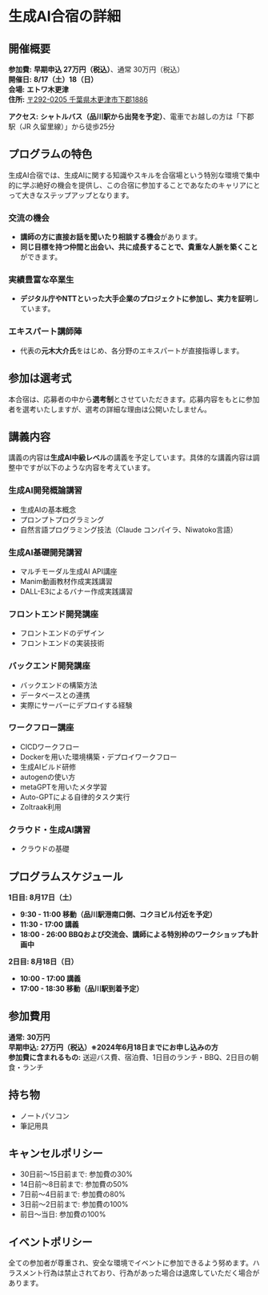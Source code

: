 # 生成AI合宿の詳細

## 開催概要

**参加費:** **早期申込 27万円（税込）**、通常 30万円（税込）  
**開催日:** **8/17（土）18（日）**  
**会場:** **エトワ木更津**  
**住所:** [〒292-0205 千葉県木更津市下郡1886](https://www.google.com/maps?q=35.354065809707954,140.03845944050343)

**アクセス:** **シャトルバス（品川駅から出発を予定）**、電車でお越しの方は「下郡駅（JR 久留里線）」から徒歩25分  

## プログラムの特色

生成AI合宿では、生成AIに関する知識やスキルを合宿場という特別な環境で集中的に学ぶ絶好の機会を提供し、この合宿に参加することであなたのキャリアにとって大きなステップアップとなります。

### 交流の機会
- **講師の方に直接お話を聞いたり相談する機会**があります。
- **同じ目標を持つ仲間と出会い、共に成長することで、貴重な人脈を築くこと**ができます。

### 実績豊富な卒業生
- **デジタル庁やNTTといった大手企業のプロジェクトに参加し、実力を証明**しています。

### エキスパート講師陣
- 代表の**元木大介氏**をはじめ、各分野のエキスパートが直接指導します。

## 参加は選考式
本合宿は、応募者の中から**選考制**とさせていただきます。応募内容をもとに参加者を選考いたしますが、選考の詳細な理由は公開いたしません。

## 講義内容

講義の内容は**生成AI中級レベル**の講義を予定しています。具体的な講義内容は調整中ですが以下のような内容を考えています。

### 生成AI開発概論講習
- 生成AIの基本概念
- プロンプトプログラミング
- 自然言語プログラミング技法（Claude コンパイラ、Niwatoko言語）

### 生成AI基礎開発講習
- マルチモーダル生成AI API講座
- Manim動画教材作成実践講習
- DALL-E3によるバナー作成実践講習

### フロントエンド開発講座
- フロントエンドのデザイン
- フロントエンドの実装技術

### バックエンド開発講座
- バックエンドの構築方法
- データベースとの連携
- 実際にサーバーにデプロイする経験

### ワークフロー講座
- CICDワークフロー
- Dockerを用いた環境構築・デプロイワークフロー
- 生成AIビルド研修
- autogenの使い方
- metaGPTを用いたメタ学習
- Auto-GPTによる自律的タスク実行
- Zoltraak利用

### クラウド・生成AI講習
- クラウドの基礎

## プログラムスケジュール

**1日目: 8月17日（土）**
- **9:30 - 11:00 移動（品川駅港南口側、コクヨビル付近を予定）**
- **11:30 - 17:00 講義**
- **18:00 - 26:00 BBQおよび交流会、講師による特別枠のワークショップも計画中**

**2日目: 8月18日（日）**
- **10:00 - 17:00 講義**
- **17:00 - 18:30 移動（品川駅到着予定）**

## 参加費用

**通常:** **30万円**  
**早期申込:** **27万円（税込）※2024年6月18日までにお申し込みの方**  
**参加費に含まれるもの:** 送迎バス費、宿泊費、1日目のランチ・BBQ、2日目の朝食・ランチ  

## 持ち物
- ノートパソコン
- 筆記用具

## キャンセルポリシー
- 30日前〜15日前まで: 参加費の30%
- 14日前〜8日前まで: 参加費の50%
- 7日前〜4日前まで: 参加費の80%
- 3日前〜2日前まで: 参加費の100%
- 前日〜当日: 参加費の100%

## イベントポリシー
全ての参加者が尊重され、安全な環境でイベントに参加できるよう努めます。ハラスメント行為は禁止されており、行為があった場合は退席していただく場合があります。
